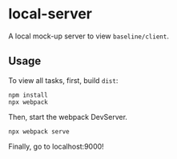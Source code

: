 # local-server
A local mock-up server to view `baseline/client`.

## Usage
To view all tasks, first, build `dist`:
```
npm install
npx webpack
```
Then, start the webpack DevServer.
```
npx webpack serve
```
Finally, go to localhost:9000!
